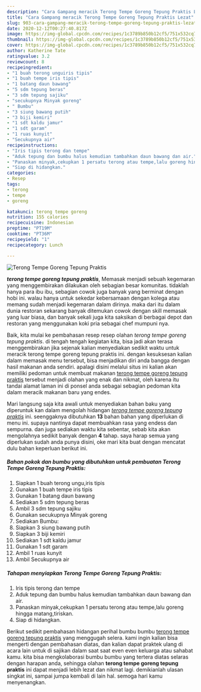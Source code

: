 ```yaml
---
description: "Cara Gampang meracik Terong Tempe Goreng Tepung Praktis Lezat"
title: "Cara Gampang meracik Terong Tempe Goreng Tepung Praktis Lezat"
slug: 903-cara-gampang-meracik-terong-tempe-goreng-tepung-praktis-lezat
date: 2020-12-12T00:27:40.817Z
image: https://img-global.cpcdn.com/recipes/1c3789b850b12cf5/751x532cq70/terong-tempe-goreng-tepung-praktis-foto-resep-utama.jpg
thumbnail: https://img-global.cpcdn.com/recipes/1c3789b850b12cf5/751x532cq70/terong-tempe-goreng-tepung-praktis-foto-resep-utama.jpg
cover: https://img-global.cpcdn.com/recipes/1c3789b850b12cf5/751x532cq70/terong-tempe-goreng-tepung-praktis-foto-resep-utama.jpg
author: Katherine Tate
ratingvalue: 3.2
reviewcount: 8
recipeingredient:
- "1 buah terong unguiris tipis"
- "1 buah tempe iris tipis"
- "1 batang daun bawang"
- "5 sdm tepung beras"
- "3 sdm tepung sajiku"
- "secukupnya Minyak goreng"
- " Bumbu"
- "3 siung bawang putih"
- "3 biji kemiri"
- "1 sdt kaldu jamur"
- "1 sdt garam"
- "1 ruas kunyit"
- "Secukupnya air"
recipeinstructions:
- "Iris tipis terong dan tempe"
- "Aduk tepung dan bumbu halus kemudian tambahkan daun bawang dan air."
- "Panaskan minyak,cekupkan 1 persatu terong atau tempe,lalu goreng hingga matang,tiriskan."
- "Siap di hidangkan."
categories:
- Resep
tags:
- terong
- tempe
- goreng

katakunci: terong tempe goreng 
nutrition: 155 calories
recipecuisine: Indonesian
preptime: "PT19M"
cooktime: "PT36M"
recipeyield: "1"
recipecategory: Lunch

---
```



![Terong Tempe Goreng Tepung Praktis](https://img-global.cpcdn.com/recipes/1c3789b850b12cf5/751x532cq70/terong-tempe-goreng-tepung-praktis-foto-resep-utama.jpg)

<b><i>terong tempe goreng tepung praktis</i></b>, Memasak menjadi sebuah kegemaran yang menggembirakan dilakukan oleh sebagian besar komunitas. tidaklah hanya para ibu ibu, sebagian cowok juga banyak yang berminat dengan hobi ini. walau hanya untuk sekedar kebersamaan dengan kolega atau memang sudah menjadi kegemaran dalam dirinya. maka dari itu dalam dunia restoran sekarang banyak ditemukan cowok dengan skill memasak yang luar biasa, dan banyak sekali juga kita saksikan di berbagai depot dan restoran yang menggunakan koki pria sebagai chef mumpuni nya.

Baik, kita mulai ke pembahasan resep resep olahan <i>terong tempe goreng tepung praktis</i>. di tengah tengah kegiatan kita, bisa jadi akan terasa menggembirakan jika sejenak kalian menyediakan sedikit waktu untuk meracik terong tempe goreng tepung praktis ini. dengan kesuksesan kalian dalam memasak menu tersebut, bisa menjadikan diri anda bangga dengan hasil makanan anda sendiri. apalagi disini melalui situs ini kalian akan memiliki pedoman untuk membuat makanan <u>terong tempe goreng tepung praktis</u> tersebut menjadi olahan yang enak dan nikmat, oleh karena itu tandai alamat laman ini di ponsel anda sebagai sebagian pedoman kita dalam meracik makanan baru yang endes.




Mari langsung saja kita awali untuk menyediakan bahan baku yang diperuntuk kan dalam mengolah hidangan <u><i>terong tempe goreng tepung praktis</i></u> ini. seenggaknya dibutuhkan <b>13</b> bahan bahan yang diperlukan di menu ini. supaya nantinya dapat membuahkan rasa yang endess dan sempurna. dan juga sediakan waktu kita sebentar, sebab kita akan mengolahnya sedikit banyak dengan <b>4</b> tahap. saya harap semua yang diperlukan sudah anda punya disini, oke mari kita buat dengan mencatat dulu bahan keperluan berikut ini.

<!--inarticleads1-->

##### Bahan pokok dan bumbu yang dibutuhkan untuk pembuatan Terong Tempe Goreng Tepung Praktis:

1. Siapkan 1 buah terong ungu,iris tipis
1. Gunakan 1 buah tempe iris tipis
1. Gunakan 1 batang daun bawang
1. Sediakan 5 sdm tepung beras
1. Ambil 3 sdm tepung sajiku
1. Gunakan secukupnya Minyak goreng
1. Sediakan  Bumbu:
1. Siapkan 3 siung bawang putih
1. Siapkan 3 biji kemiri
1. Sediakan 1 sdt kaldu jamur
1. Gunakan 1 sdt garam
1. Ambil 1 ruas kunyit
1. Ambil Secukupnya air




<!--inarticleads2-->

##### Tahapan menyiapkan Terong Tempe Goreng Tepung Praktis:

1. Iris tipis terong dan tempe
1. Aduk tepung dan bumbu halus kemudian tambahkan daun bawang dan air.
1. Panaskan minyak,cekupkan 1 persatu terong atau tempe,lalu goreng hingga matang,tiriskan.
1. Siap di hidangkan.




Berikut sedikit pembahasan hidangan perihal bumbu bumbu <u>terong tempe goreng tepung praktis</u> yang menggugah selera. kami ingin kalian bisa mengerti dengan pembahasan diatas, dan kalian dapat praktek ulang di acara lain untuk di sajikan dalam saat saat even even keluarga atau sahabat kamu. kita bisa mengkolaborasi bumbu bumbu yang tertera diatas selaras dengan harapan anda, sehingga olahan <b>terong tempe goreng tepung praktis</b> ini dapat menjadi lebih lezat dan nikmat lagi. demikianlah ulasan singkat ini, sampai jumpa kembali di lain hal. semoga hari kamu menyenangkan.
